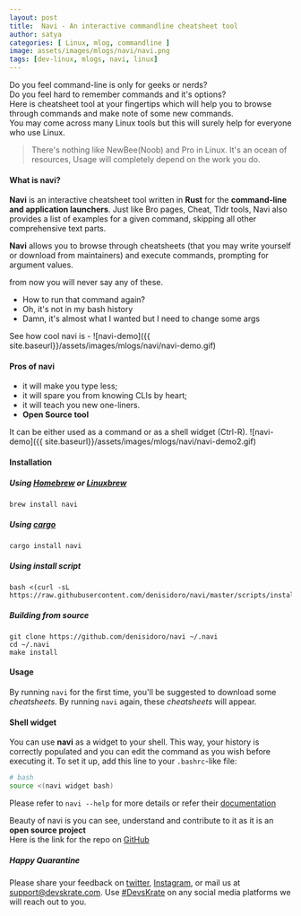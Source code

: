 ```yaml
---
layout: post
title:  Navi - An interactive commandline cheatsheet tool
author: satya
categories: [ Linux, mlog, commandline ]
image: assets/images/mlogs/navi/navi.png
tags: [dev-linux, mlogs, navi, linux]
---
```


Do you feel command-line is only for geeks or nerds?          
Do you feel hard to remember commands and it's options?            
Here is cheatsheet tool at your fingertips which will help you to browse through commands and make note of some new commands.        
You may come across many Linux tools but this will surely help for everyone who use Linux.        

> There's nothing like NewBee(Noob) and Pro in Linux. It's an ocean of resources, Usage will completely depend on the work you do.

#### What is navi?

**Navi** is an interactive cheatsheet tool written in **Rust** for the **command-line and application launchers**. Just like Bro pages, Cheat, Tldr tools, Navi also provides a list of examples for a given command, skipping all other comprehensive text parts.

**Navi** allows you to browse through cheatsheets (that you may write yourself or download from maintainers) and execute commands, prompting for argument values.

from now you will never say any of these.
- How to run that command again?
- Oh, it's not in my bash history
- Damn, it's almost what I wanted but I need to change some args

See how cool navi is - 
![navi-demo]({{ site.baseurl}}/assets/images/mlogs/navi/navi-demo.gif)

#### Pros of navi
- it will make you type less;
- it will spare you from knowing CLIs by heart;
- it will teach you new one-liners.
- **Open Source tool**

It can be either used as a command or as a shell widget (Ctrl-R).
![navi-demo]({{ site.baseurl}}/assets/images/mlogs/navi/navi-demo2.gif)

#### Installation

##### Using [Homebrew](http://brew.sh/) or [Linuxbrew](http://linuxbrew.sh/)

```batch
brew install navi
```

##### Using [cargo](https://github.com/rust-lang/cargo)

```batch
cargo install navi
```

##### Using install script

```batch
bash <(curl -sL https://raw.githubusercontent.com/denisidoro/navi/master/scripts/install)
```

##### Building from source

```batch
git clone https://github.com/denisidoro/navi ~/.navi
cd ~/.navi
make install 
```
#### Usage

By running `navi` for the first time, you'll be suggested to download some *cheatsheets*. By running `navi` again, these *cheatsheets* will appear.

#### Shell widget

You can use **navi** as a widget to your shell. This way, your history is correctly populated and you can edit the command as you wish before executing it. To set it up, add this line to your `.bashrc`-like file:
```sh
# bash
source <(navi widget bash)
```

Please refer to `navi --help` for more details or refer their [documentation](https://github.com/denisidoro/navi/blob/master/README.md)

Beauty of navi is you can see, understand and contribute to it as it is an **open source project**               
Here is the link for the repo on [GitHub](https://github.com/denisidoro/navi/)

##### Happy Quarantine 

Please share your feedback on [twitter](https://twitter.com/devskrate), [Instagram](https://instagram.com/devskrate), or mail us at [support@devskrate.com](mailto:support@devskrate.com). Use [#DevsKrate](https://devskrate.com) on any social media platforms we will reach out to you.
